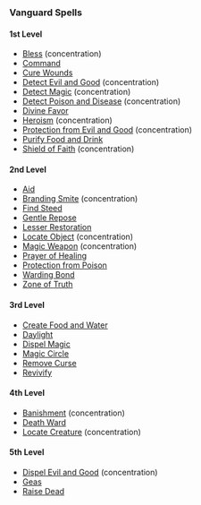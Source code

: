### Vanguard Spells
<!-- Since Vanguards don't have ritual casting, ritual spells are not marked as such. -->

#### 1st Level

- [Bless](#Bless_bless) (concentration)
- [Command](#Command_command)
- [Cure Wounds](#Cure_Wounds_cure_wounds)
- [Detect Evil and Good](#Detect_Evil_and_Good_detect_evil_and_good) (concentration)
- [Detect Magic](#Detect_Magic_detect_magic) (concentration)
- [Detect Poison and Disease](#Detect_Poison_and_Disease_detect_poison_and_disease) (concentration)
- [Divine Favor](#Divine_Favor_divine_favor)
- [Heroism](#Heroism_heroism) (concentration)
- [Protection from Evil and Good](#Protection_from_Evil_and_Good_protection_from_evil_and_good) (concentration)
- [Purify Food and Drink](#Purify_Food_and_Drink_purify_food_and_drink)
- [Shield of Faith](#Shield_of_Faith_shield_of_faith) (concentration)

#### 2nd Level

- [Aid](#Aid_aid)
- [Branding Smite](#Branding_Smite_branding_smite) (concentration)
- [Find Steed](#Find_Steed_find_steed)
- [Gentle Repose](#Gentle_Repose_gentle_repose)
- [Lesser Restoration](#Lesser_Restoration_lesser_restoration)
- [Locate Object](#Locate_Object_locate_object) (concentration)
- [Magic Weapon](#Magic_Weapon_magic_weapon) (concentration)
- [Prayer of Healing](#Prayer_of_Healing_prayer_of_healing)
- [Protection from Poison](#Protection_from_Poison_protection_from_poison)
- [Warding Bond](#Warding_Bond_warding_bond)
- [Zone of Truth](#Zone_of_Truth_zone_of_truth)

#### 3rd Level

- [Create Food and Water](#Create_Food_and_Water_create_food_and_water)
- [Daylight](#Daylight_daylight)
- [Dispel Magic](#Dispel_Magic_dispel_magic)
- [Magic Circle](#Magic_Circle_magic_circle)
- [Remove Curse](#Remove_Curse_remove_curse)
- [Revivify](#Revivify_revivify)

#### 4th Level

- [Banishment](#Banishment_banishment) (concentration)
- [Death Ward](#Death_Ward_death_ward)
- [Locate Creature](#Locate_Creature_locate_creature) (concentration)

#### 5th Level

- [Dispel Evil and Good](#Dispel_Evil_and_Good_dispel_evil_and_good) (concentration)
- [Geas](#Geas_geas)
- [Raise Dead](#Raise_Dead_raise_dead)
